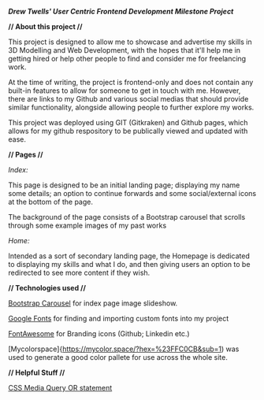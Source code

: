 ***Drew Twells' User Centric Frontend Development Milestone Project***

**// About this project //**

This project is designed to allow me to showcase and advertise my skills in 3D Modelling and Web Development, with the hopes that it'll help me in getting hired or help other people to find and consider me for freelancing work.

At the time of writing, the project is frontend-only and does not contain any built-in features to allow for someone to get in touch with me. However, there are links to my Github and various social medias that should provide similar functionality, alongside allowing people to further explore my works.

This project was deployed using GIT (Gitkraken) and Github pages, which allows for my github respository to be publically viewed and updated with ease.

**// Pages //**

*Index:*

This page is designed to be an initial landing page; displaying my name some details; an option to continue forwards and some social/external icons at the bottom of the page.

The background of the page consists of a Bootstrap carousel that scrolls through some example images of my past works

*Home:*

Intended as a sort of secondary landing page, the Homepage is dedicated to displaying my skills and what I do, and then giving users an option to be redirected to see more content if they wish.



**// Technologies used //**

[Bootstrap Carousel](https://getbootstrap.com/docs/4.3/components/carousel/) for index page image slideshow.

[Google Fonts](https://fonts.google.com) for finding and importing custom fonts into my project

[FontAwesome](https://fontawesome.com/) for Branding icons (Github; Linkedin etc.)

[Mycolorspace]{https://mycolor.space/?hex=%23FFC0CB&sub=1) was used to generate a good color pallete for use across the whole site.


**// Helpful Stuff //**

[CSS Media Query OR statement](https://stackoverflow.com/questions/11404744/css-media-queries-max-width-or-max-height)